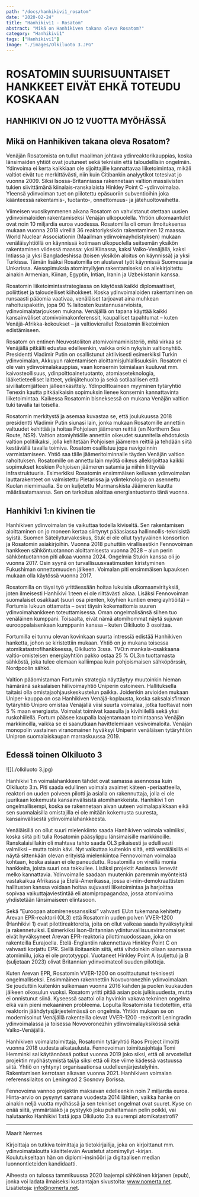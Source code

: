 ```yaml
---
path: "/docs/hanhikivi1_rosatom"
date: "2020-02-24"
title: "Hanhikivi1 - Rosatom"
abstract: "Mikä on Hanhikiven takana oleva Rosatom?"
category: "Hanhikivi1"
tags: ["Hanhikivi1"]
image: "./images/Olkiluoto 3.JPG"
---
```


# ROSATOMIN SUURISUUNTAISET HANKKEET EIVÄT EHKÄ TOTEUDU KOSKAAN

## HANHIKIVI ON JO 12 VUOTTA MYÖHÄSSÄ

## Mikä on Hanhikiven takana oleva Rosatom?

Venäjän Rosatomista on tullut maailman johtava ydinreaktorikauppias, koska länsimaiden yhtiöt ovat joutuneet sekä teknisiin että taloudellisiin ongelmiin. Ydinvoima ei kerta kaikkiaan ole sijoittajille kannattavaa liiketoimintaa, mikäli valtiot eivät tue merkittävästi, niin kuin Citibankin analyytikot totesivat jo vuonna 2009. Siksi Isossa-Britanniassa rakennetaan valtion massiivisten tukien siivittämänä kiinalais-ranskalaista Hinkley Point C -ydinvoimalaa. Yleensä ydinvoiman tuet on piilotettu epäsuoriin subventioihin joka käänteessä rakentamis-, tuotanto-, onnettomuus- ja jätehuoltovaihetta.

Viimeisen vuosikymmenen aikana Rosatom on vahvistanut otettaan uusien ydinvoimaloiden rakentamiseksi Venäjän ulkopuolella. Yhtiön ulkomaantulot ovat noin 10 miljardia euroa vuodessa. Rosatomilla oli oman ilmoituksensa mukaan vuonna 2018 vireillä 36 reaktoriyksikön rakentaminen 12 maassa. World Nuclear Associationin (Maailman ydinvoimayhdistyksen) mukaan venäläisyhtiöllä on käynnissä kotimaan ulkopuolella seitsemän yksikön rakentaminen viidessä maassa: yksi Kiinassa, kaksi Valko-Venäjällä, kaksi Intiassa ja yksi Bangladeshissa (toisen yksikön aloitus on käynnissä) ja yksi Turkissa. Tämän lisäksi Rosatomilla on alustavat työt käynnissä Suomessa ja Unkarissa. Aiesopimuksia atomimyllyjen rakentamiseksi on allekirjoitettu ainakin Armenian, Kiinan, Egyptin, Intian, Iranin ja Uzbekistanin kanssa.

Rosatomin liiketoimintastrategiassa on käytössä kaikki diplomaattiset, poliittiset ja taloudelliset kiihokkeet. Koska ydinvoimaloiden rakentaminen on runsaasti pääomia vaativaa, venäläiset tarjoavat aina muhkean rahoituspaketin, jopa 90 % laitosten kustannusarvioista, ydinvoimalatarjouksen mukana. Venäjällä on tapana käyttää kaikki kansainväliset atomivoimakonferenssit, kaupalliset tapahtumat – kuten Venäjä-Afrikka-kokoukset – ja valtiovierailut Rosatomin liiketoimien edistämiseen.

Rosatom on entinen Neuvostoliiton atomivoimaministeriö, mitä virkaa se Venäjällä pitkälti edustaa edelleenkin, vaikka onkin nykyisin valtionyhtiö. Presidentti Vladimir Putin on osallistunut aktiivisesti esimerkiksi Turkin ydinvoimalan, Akkuyun rakentamisen aloittamisjuhlallisuuksiin. Rosatom ei ole vain ydinvoimalakauppias, vaan konsernin toimialaan kuuluvat mm. kaivosteollisuus, ydinpolttoainetuotanto, atomiaseteknologia, lääketieteelliset laitteet, ydinjätehuolto ja sekä sotilaallisen että siviiliatomijätteen jälleenkäsittely. Ydinpolttoaineen myyminen tytäryhtiö Tenexin kautta pitkäaikaisin sopimuksin lienee konsernin kannattavinta liiketoimintaa. Kaikessa Rosatomin bisneksessä on mukana Venäjän valtion tuki tavalla tai toisella.

Rosatomin merkitystä ja asemaa kuvastaa se, että joulukuussa 2018 presidentti Vladimir Putin siunasi lain, jonka mukaan Rosatomille annettiin valtuudet kehittää ja hoitaa Pohjoisen jäämeren reittiä (en Northern Sea Route, NSR). Valtion atomiyhtiölle annettiin oikeudet suunnitella ehdotuksia valtion politiikaksi, jolla kehitetään Pohjoisen jäämeren reittiä ja tehdään siitä kestävällä tavalla toimiva. Rosatom osallistuu jopa navigoinnin varmistamiseen. Yhtiö saa tälle jäämeritoiminnalle täyden Venäjän valtion rahoituksen. Rosatomille on annettu lain myötä oikeus allekirjoittaa kaikki sopimukset koskien Pohjoisen jäämeren satamia ja niihin liittyvää infrastruktuuria. Esimerkiksi Rosatomin ensimmäisen kelluvan ydinvoimalan lauttarakenteet on valmistettu Pietarissa ja ydinteknologia on asennettu Kuolan niemimaalla. Se on kuljetettu Murmanskista Jäämeren kautta määräsatamaansa. Sen on tarkoitus aloittaa energiantuotanto tänä vuonna.


## Hanhikivi 1:n kivinen tie

Hanhikiven ydinvoimalan tie vaikuttaa todella kiviseltä. Sen rakentamisen aloittaminen on jo moneen kertaa siirtynyt pääasiassa hallinnollis-teknisistä syistä. Suomen Säteilyturvakeskus, Stuk ei ole ollut tyytyväinen konsortion ja Rosatomin asiakirjoihin. Vuonna 2018 puhuttiin virallisestikin Fennovoiman hankkeen sähköntuotannon aloittamisesta vuonna 2028 – alun perin sähköntuotannon piti alkaa vuonna 2024. Ongelmia Stukin kanssa oli jo vuonna 2017. Osin syynä on turvallisuusvaatimusten kiristyminen Fukushiman onnettomuuden jälkeen. Voimalan piti ensimmäisen lupauksen mukaan olla käytössä vuonna 2017.

Rosatomilla on täysi työ yrittäessään hoitaa lukuisia ulkomaanvirityksiä, joten ilmeisesti Hanhikivi 1:teen ei ole riittävästi aikaa. Lisäksi Fennovoiman suomalaiset osakkaat (suuri osa pienten, köyhien kuntien energiayhtiöitä) – Fortumia lukuun ottamatta – ovat täysin kokemattomia suuren ydinvoimahankkeen toteuttamisessa. Oman ongelmalisänsä siihen tuo venäläinen kumppani. Toisaalta, eivät nämä atomihommat näytä sujuvan eurooppalaisenkaan kumppanin kanssa – kuten Olkiluoto 3 osoittaa.

Fortumilla ei tunnu olevan kovinkaan suurta intressiä edistää Hanhikiven hanketta, johon se kiristettiin mukaan. Yhtiö on jo mukana toisessa atomikatastrofihankkeessa, Olkiluoto 3:ssa. TVO:n mankala-osakkaana valtio-omisteisen energiayhtiön pakko ostaa 25 % OL3:n tuottamasta sähköstä, joka tulee olemaan kalliimpaa kuin pohjoismaisen sähköpörssin, Nordpoolin sähkö.

Valtion pääomistaman Fortumin strategia näyttäytyy muutoinkin hieman hämäränä saksalaisen hiilivoimayhtiö Uniperin ostoineen. Hallituksella taitaisi olla omistajaohjauskeskustelun paikka. Joidenkin arvioiden mukaan Uniper-kauppa on osa Hanhikiven Venäjä-koplausta, koska saksalaisfirman tytäryhtiö Unipro omistaa Venäjällä viisi suurta voimalaa, jotka tuottavat noin 5 % maan energiasta. Voimalat toimivat kaasulla ja kivihiilellä sekä yksi ruskohiilellä. Fortum pääsee kaupalla laajentamaan toimintaansa Venäjän markkinoilla, vaikka se ei saanutkaan havittelemiaan vesivoimaloita. Venäjän monopolin vastainen viranomainen hyväksyi Uniperin venäläisen tytäryhtiön Unipron suomalaiskaupan marraskuussa 2019.  


## Edessä toinen Olkiluoto 3

![](./olkiluoto 3.jpg)


Hanhikivi 1:n voimalahankkeen tähdet ovat samassa asennossa kuin Olkiluoto 3:n. Piti saada edullinen voimala avaimet käteen -periaatteella, reaktori on uuden polveen pilotti ja asialla on rakennuttaja, jolla ei ole juurikaan kokemusta kansainvälisistä atomihankkeista. Hanhikivi 1 on ongelmallisempi, koska se rakennetaan aivan uuteen voimalapaikkaan eikä sen suomalaisilla omistajilla ei ole mitään kokemusta suuresta, kansainvälisestä ydinvoimalahankkeesta.

Venäläisillä on ollut suuri mielenkiinto saada Hanhikiven voimala valmiiksi, koska siitä piti tulla Rosatomin pääsylippu länsimaisille markkinoille. Ranskalaisillakin oli mahtava tahto saada OL3 pikaisesti ja edullisesti valmiiksi – mutta toisin kävi. Nyt vaikuttaa kuitenkin siltä, että venäläisillä ei näytä sittenkään olevan erityistä mielenkiintoa Fennovoiman voimalaa kohtaan, koska asiaan ei ole paneuduttu. Rosatomilla on vireillä monia hankkeita, joista suuri osa takkuilee. Lisäksi projektit Aasiassa lienevät melko kannattavia. Ydinvoimalle saadaan muutenkin paremmin myönteistä vastakaikua Afrikassa ja Etelä-Amerikassa, jossa ei-niin-demokraattisten hallitusten kanssa voidaan hoitaa sujuvasti liiketoimintaa ja harjoittaa sopivaa vaikuttajaviestintää eli atomipropagandaa, jossa atomivoima yhdistetään länsimaiseen elintasoon.

Sekä ”Euroopan atomirenessanssiksi” vahvasti EU:n tukemana kehitetty Arevan EPR-reaktori (OL3) että Rosatomin uuden polven VVER-1200 (Hanhikivi 1) ovat pilottireaktoreita, joita on ollut vaikeaa saada hyväksytyiksi ja rakennetuiksi. Esimerkiksi Ison-Britannian ydinturvallisuusviranomaiset eivät hyväksyneet Arevan EPR-reaktoria pilottimuodossaan, joka on rakenteilla Eurajoella. Etelä-Englantiin rakennettava Hinkley Point C on vahvasti korjattu EPR. Siellä iloitaankin siitä, että vihdoinkin ollaan saamassa atomimiilu, joka ei ole prototyyppi. Vuotaneet Hinkley Point A (suljettu) ja B (suljetaan 2023) olivat Britannian ydinvoimateollisuuden pilotteja.

Kuten Arevan EPR, Rosatomin VVER-1200 on osoittautunut teknisesti ongelmalliseksi. Ensimmäinen rakennettiin Novovoronezhin ydinvoimalaan. Se jouduttiin kuitenkin sulkemaan vuonna 2016 kahden ja puolen kuukauden jälkeen oikosulun vuoksi. Rosatom yritti pitää asian pois julkisuudesta, mutta ei onnistunut siinä. Kyseessä saattoi olla hyvinkin vakava tekninen ongelma eikä vain pieni mekaaninen probleema. Lopulta Rosatomista tiedotettiin, että reaktorin jäähdytysjärjestelmässä on ongelmia. Yhtiön mukaan se on modernisoinut Venäjällä rakenteilla olevat VVER-1200 -reaktorit Leningradin ydinvoimalassa ja toisessa Novovoronezhin ydinvoimalayksikössä sekä Valko-Venäjällä.

Hanhikiven voimalatoimittaja, Rosatomin tytäryhtiö Raos Project ilmoitti vuonna 2018 uudesta aikataulusta. Fennovoiman toimitusjohtaja Tomi Hemminki sai käytännössä potkut vuonna 2019 joko siksi, että oli arvostellut projektin myöhästymistä tai/ja siksi että oli itse viime kädessä vastuussa siitä. Yhtiö on ryhtynyt organisaationsa uudelleenjärjestelyihin. Rakentamisen kerrotaan alkavan vuonna 2021. Hanhikiven voimalan referenssilaitos on Leningrad 2 Sosnovy Borissa.

Fennovoima vannoo projektin maksavan edelleenkin noin 7 miljardia euroa. Hinta-arvio on pysynyt samana vuodesta 2014 lähtien, vaikka hanke on ainakin neljä vuotta myöhässä ja sen tekniset ongelmat ovat suuret.
Kyse on enää siitä, ymmärtääkö ja pystyykö joku puhaltamaan pelin poikki, vai halutaanko Hanhikivi 1:stä jopa Olkiluoto 3:a suurempi atomikatastrofi?

*****************
Maarit Nermes

Kirjoittaja on tutkiva toimittaja ja tietokirjailija, joka on kirjoittanut mm. ydinvoimataloutta käsittelevän Avustetut atomimyllyt -kirjan. Koulutukseltaan hän on diplomi-insinööri ja digitaalisen median luonnontieteiden kandidaatti.

Aiheesta on tulossa tammikuussa 2020 laajempi sähköinen kirjanen (epub), jonka voi ladata ilmaiseksi kustantajan sivustolta: www.nomerta.net. Lisätietoja: info@nomerta.net. 

